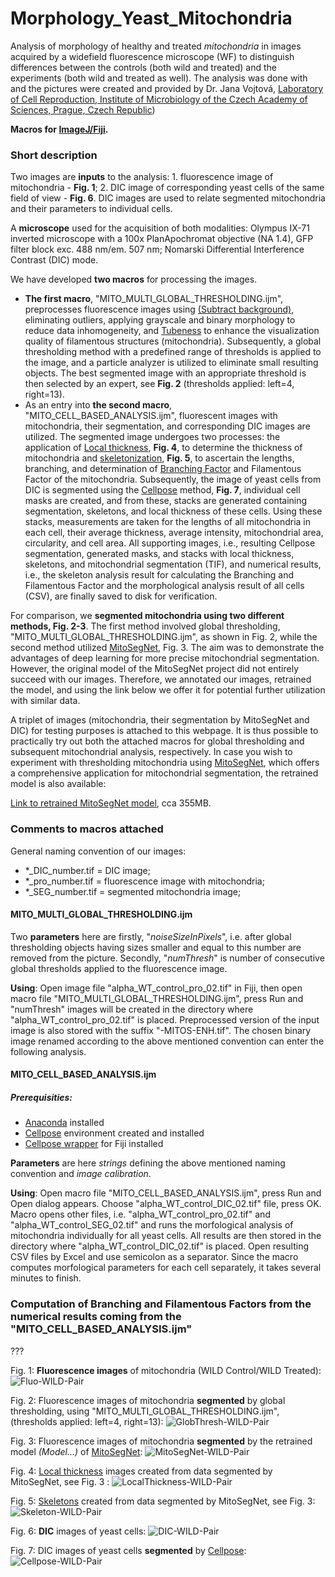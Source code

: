 # Morphology_Yeast_Mitochondria
Analysis of morphology of healthy and treated *mitochondria* in images acquired by a widefield fluorescence microscope (WF) to distinguish differences between the controls (both wild and treated) and the experiments (both wild and treated as well). The analysis was done with and the pictures were created and provided by Dr. Jana Vojtová, [Laboratory of Cell Reproduction, Institute of Microbiology of the Czech Academy of Sciences, Prague, Czech Republic](https://mbucas.cz/en/research/biology-of-the-cell-and-bioinformatics/laboratory-of-cell-reproduction/))

**Macros for [ImageJ/Fiji](https://fiji.sc/).**

### Short description

Two images are **inputs** to the analysis: 1. fluorescence image of mitochondria - **Fig. 1**; 2. DIC image of corresponding yeast cells of the same field of view - **Fig. 6**. DIC images are used to relate segmented mitochondria and their parameters to individual cells.

A **microscope** used for the acquisition of both modalities: Olympus IX-71 inverted microscope with a 100x PlanApochromat objective (NA 1.4), GFP filter block exc. 488 nm/em. 507 nm; Nomarski Differential Interference Contrast (DIC) mode.

We have developed **two macros** for processing the images.

- **The first macro**, "MITO_MULTI_GLOBAL_THRESHOLDING.ijm", preprocesses fluorescence images using [(Subtract background)](https://imagejdocu.list.lu/gui/process/subtract_background), eliminating outliers, applying grayscale and binary morphology to reduce data inhomogeneity, and [Tubeness](https://www.longair.net/edinburgh/imagej/tubeness/) to enhance the visualization quality of filamentous structures (mitochondria). Subsequently, a global thresholding method with a predefined range of thresholds is applied to the image, and a particle analyzer is utilized to eliminate small resulting objects. The best segmented image with an appropriate threshold is then selected by an expert, see **Fig. 2** (thresholds applied: left=4, right=13).
-  As an entry into **the second macro**, "MITO_CELL_BASED_ANALYSIS.ijm", fluorescent images with mitochondria, their segmentation, and corresponding DIC images are utilized. The segmented image undergoes two processes: the application of [Local thickness](https://imagej.net/imagej-wiki-static/Local_Thickness), **Fig. 4**, to determine the thickness of mitochondria and [skeletonization](https://imagej.net/plugins/skeletonize3d), **Fig. 5**, to ascertain the lengths, branching, and determination of [Branching Factor](https://www.tandfonline.com/doi/full/10.3109/01913123.2015.1054013) and Filamentous Factor of the mitochondria. Subsequently, the image of yeast cells from DIC is segmented using the [Cellpose](https://github.com/MouseLand/cellpose) method, **Fig. 7**, individual cell masks are created, and from these, stacks are generated containing segmentation, skeletons, and local thickness of these cells. Using these stacks, measurements are taken for the lengths of all mitochondria in each cell, their average thickness, average intensity, mitochondrial area, circularity, and cell area. All supporting images, i.e., resulting Cellpose segmentation, generated masks, and stacks with local thickness, skeletons, and mitochondrial segmentation (TIF), and numerical results, i.e., the skeleton analysis result for calculating the Branching and Filamentous Factor and the morphological analysis result of all cells (CSV), are finally saved to disk for verification.

For comparison, we **segmented mitochondria using two different methods, Fig. 2-3**. The first method involved global thresholding, "MITO_MULTI_GLOBAL_THRESHOLDING.ijm", as shown in Fig. 2, while the second method utilized [MitoSegNet](https://github.com/mitosegnet), Fig. 3. The aim was to demonstrate the advantages of deep learning for more precise mitochondrial segmentation. However, the original model of the MitoSegNet project did not entirely succeed with our images. Therefore, we annotated our images, retrained the model, and using the link below we offer it for potential further utilization with similar data.

A triplet of images (mitochondria, their segmentation by MitoSegNet and DIC) for testing purposes is attached to this webpage. It is thus possible to practically try out both the attached macros for global thresholding and subsequent mitochondrial analysis, respectively. In case you wish to experiment with thresholding mitochondria using [MitoSegNet](https://github.com/mitosegnet), which offers a comprehensive application for mitochondrial segmentation, the retrained model is also available:

[Link to retrained MitoSegNet model](https://owncloud.cesnet.cz/index.php/s/cnDFxKV5wVLLTt5), cca 355MB.

### Comments to macros attached

General naming convention of our images:
- *_DIC_number.tif = DIC image;
- *_pro_number.tif = fluorescence image with mitochondria;
- *_SEG_number.tif = segmented mitochondria image; 

#### MITO_MULTI_GLOBAL_THRESHOLDING.ijm

Two **parameters** here are firstly, "*noiseSizeInPixels*", i.e. after global thresholding objects having sizes smaller and equal to this number are removed from the picture. Secondly, "*numThresh*" is number of consecutive global thresholds applied to the fluorescence image.

**Using**: Open image file "alpha_WT_control_pro_02.tif" in Fiji, then open macro file "MITO_MULTI_GLOBAL_THRESHOLDING.ijm", press Run and "numThresh" images will be created in the directory where "alpha_WT_control_pro_02.tif" is placed. Preprocessed version of the input image is also stored with the suffix "-MITOS-ENH.tif". The chosen binary image renamed according to the above mentioned convention can enter the following analysis.

#### MITO_CELL_BASED_ANALYSIS.ijm

##### Prerequisities:

- [Anaconda](https://www.anaconda.com/) installed
- [Cellpose](https://github.com/MouseLand/cellpose) environment created and installed
- [Cellpose wrapper](https://github.com/BIOP/ijl-utilities-wrappers) for Fiji installed

**Parameters** are here *strings* defining the above mentioned naming convention and *image calibration*.

**Using**: Open macro file "MITO_CELL_BASED_ANALYSIS.ijm", press Run and Open dialog appears. Choose "alpha_WT_control_DIC_02.tif" file, press OK. Macro opens other files, i.e. "alpha_WT_control_pro_02.tif" and "alpha_WT_control_SEG_02.tif" and runs the morfological analysis of mitochondria individually for all yeast cells. All results are then stored in the directory where "alpha_WT_control_DIC_02.tif" is placed. Open resulting CSV files by Excel and use semicolon as a separator. Since the macro computes morfological parameters for each cell separately, it takes several minutes to finish. 

### Computation of Branching and Filamentous Factors from the numerical results coming from the "MITO_CELL_BASED_ANALYSIS.ijm"

???

Fig. 1: **Fluorescence images** of mitochondria (WILD Control/WILD Treated):
![Fluo-WILD-Pair](https://github.com/LMCF-IMG/Morphology_Yeast_Mitochondria/assets/63607289/0dbbf106-dc14-40f9-930c-456b582716d5)

Fig. 2: Fluorescence images of mitochondria **segmented** by global thresholding, using "MITO_MULTI_GLOBAL_THRESHOLDING.ijm", (thresholds applied: left=4, right=13):
![GlobThresh-WILD-Pair](https://github.com/LMCF-IMG/Morphology_Yeast_Mitochondria/assets/63607289/b8bbfd60-1801-4afb-8544-99fadbb0f552)

Fig. 3: Fluorescence images of mitochondria **segmented** by the retrained model *(Model...)* of [MitoSegNet](https://www.cell.com/iscience/fulltext/S2589-0042(20)30793-8):
![MitoSegNet-WILD-Pair](https://github.com/LMCF-IMG/Morphology_Yeast_Mitochondria/assets/63607289/1d5e7f21-1311-4fee-9c70-5adfa75cf7e8)

Fig. 4: [Local thickness](https://imagej.net/imagej-wiki-static/Local_Thickness) images created from data segmented by MitoSegNet, see Fig. 3 :
![LocalThickness-WILD-Pair](https://github.com/LMCF-IMG/Morphology_Yeast_Mitochondria/assets/63607289/854982f6-bd8c-42d1-a7ea-b46b9734b035)

Fig. 5: [Skeletons](https://imagej.net/plugins/skeletonize3d) created from data segmented by MitoSegNet, see Fig. 3:
![Skeleton-WILD-Pair](https://github.com/LMCF-IMG/Morphology_Yeast_Mitochondria/assets/63607289/e3204a1e-dd76-4f1e-8003-b63d48388288)

Fig. 6: **DIC** images of yeast cells:
![DIC-WILD-Pair](https://github.com/LMCF-IMG/Morphology_Yeast_Mitochondria/assets/63607289/c1503bd4-4bee-4a52-8c4d-9b3188400a00)

Fig. 7: DIC images of yeast cells **segmented** by [Cellpose](https://github.com/MouseLand/cellpose):
![Cellpose-WILD-Pair](https://github.com/LMCF-IMG/Morphology_Yeast_Mitochondria/assets/63607289/c8bccab0-f102-4702-9492-e65a092c75c3)
